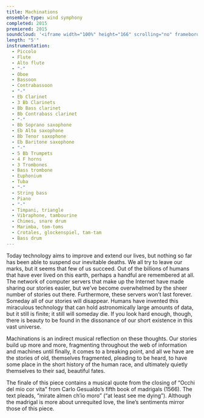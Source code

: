 ```yaml
---
title: Machinations
ensemble-type: wind symphony
completed: 2015
premiered: 2015
soundcloud: '<iframe width="100%" height="166" scrolling="no" frameborder="no" allow="autoplay" src="https://w.soundcloud.com/player/?url=https%3A//api.soundcloud.com/tracks/166553282&color=%23ff5500&auto_play=false&hide_related=false&show_comments=true&show_user=true&show_reposts=false&show_teaser=true"></iframe>'
length: "5'"
instrumentation:
  - Piccolo
  - Flute
  - Alto flute
  - "-" 
  - Oboe
  - Bassoon
  - Contrabassoon
  - "-"
  - Eb Clarinet
  - 3 Bb Clarinets
  - Bb Bass clarinet
  - Bb Contrabass clarinet
  - "-"
  - Bb Soprano saxophone
  - Eb Alto saxophone
  - Bb Tenor saxophone
  - Eb Baritone saxophone
  - "-"
  - 5 Bb Trumpets
  - 4 F horns
  - 3 Trombones
  - Bass trombone
  - Euphonium
  - Tuba
  - "-"
  - String bass
  - Piano
  - "-"
  - Timpani, triangle
  - Vibraphone, tambourine
  - Chimes, snare drum
  - Marimba, tom-toms
  - Crotales, glockenspiel, tam-tam
  - Bass drum
---
```


Today technology aims to improve and extend our lives, but nothing so far has been able to suspend our inevitable deaths. We all try to leave our marks, but it seems that few of us succeed. Out of the billions of humans that have ever lived on this earth, perhaps a handful are remembered at all. The network of computer servers that make up the Internet have made sharing our stories easier, but we’ve become overwhelmed by the sheer number of stories out there. Furthermore, these servers won’t last forever. Someday all of our stories will disappear. Humans have invented this miraculous technology that can hold astronomically large amounts of data, but it still is finite; it still will someday die. If you look hard enough, though, there is beauty to be found in the dissonance of our short existence in this vast universe.

Machinations is an indirect musical reflection on these thoughts. Our stories build up more and more, fragmenting throughout the web of information and machines until finally, it comes to a breaking point, and all we have are the stories of old, themselves fragmented, pleading to be heard, to have some place in the short history of the human race, and ultimately quietly themselves to their sad, beautiful fates.

The finale of this piece contains a musical quote from the closing of “Occhi del mio cor vita” from Carlo Gesualdo’s fifth book of madrigals (1566). The text pleads, “mirate almen ch’io moro” (“at least see me dying”). Although the madrigal is more about unrequited love, the line’s sentiments mirror those of this piece.
